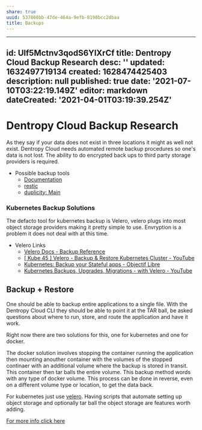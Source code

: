 ```yaml
---
share: true
uuid: 537860bb-47de-464a-9efb-8198bcc2dbaa
title: Backups
---
```

---
id: Ulf5Mctnv3qodS6YIXrCf
title: Dentropy Cloud Backup Research
desc: ''
updated: 1632497719134
created: 1628474425403
description: null
published: true
date: '2021-07-10T03:22:19.149Z'
editor: markdown
dateCreated: '2021-04-01T03:19:39.254Z'
---

# Dentropy Cloud Backup Research

As they say if your data does not exist in three locations it might as well not exist. Dentropy Cloud needs automated remote backup procedures so one's data is not lost. The ability to do encrypted back ups to third party storage providers is required.

* Possible backup tools
  * [Documentation](https://rclone.org/docs/)
  * [restic](https://restic.readthedocs.io/e)
  * [duplicity: Main](http://duplicity.nongnu.org/)


### Kubernetes Backup Solutions

The defacto tool for kubernetes backup is Velero, velero plugs into most object storage providers making it pretty simple to use. Envryption is a problem it does not deal with at this time.

* Velero Links
  * [Velero Docs - Backup Reference](https://velero.io/docs/v1.5/backup-reference/)
  * [[ Kube 45 ] Velero - Backup & Restore Kubernetes Cluster - YouTube](https://www.youtube.com/watch?v=C9hzrexaIDA)
  * [Kubernetes: Backup your Stateful apps - Objectif Libre](https://www.objectif-libre.com/en/blog/2020/01/10/kubernetes-backup-stateful-apps/)
  * [Kubernetes Backups, Upgrades, Migrations - with Velero - YouTube](https://www.youtube.com/watch?v=zybLTQER0yY)

## Backup + Restore

One should be able to backup entire applications to a single file. With the Dentropy Cloud CLI they should be able to point it at the TAR ball, be asked questions about where to run, store, and route the application and have it work.

Right now there are two solutions for this, one for kubernetes and one for docker.

The docker solution involves stopping the container running the application then mounting anouther container with the volumes of the stopped continaer with an additional volume where the backup is stored in transit. This container then tar balls the entire volume. This backup method words with any type of docker volume. This process can be done in reverse, even on a different volume type or location, to get the data back.

For kubernetes just use [velero](https://velero.io/). Having scripts that automate setting up object storage and optionally tar ball the object storage are features worth adding.

[For more info click here](/undefined)
